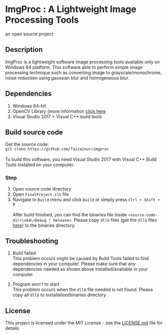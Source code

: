 # ImgProc : A Lightweight Image Processing Tools
an open source project

## Description
ImgProc is a lightweight software image processing tools available only on Windows 64 platform. This software able to perform
simple image processing technique such as converting image to grayscale/monochrome, noise reduction using gaussian blur and homogeneous blur.

## Dependencies
1. Windows 64-bit
2. OpenCV Library (more information [click here](https://opencv.org/)
3. Visual Studio 2017 + Visual C++ build tools

## Build source code
Get the source code: </br>
```git clone https://github.com/faizainur/imgproc```</br></br>
To build this software, you need Visual Studio 2017 with Visual C++ Build Tools installed on your computer.</br>
### Step
1. Open source code directory
2. Open ```FinalProject.sln``` file
3. Navigate to ```Build``` menu and click ```Build``` or simply press ```Ctrl + Shift + B```</br></br>
After build finished, you can find the binaries file inside ```<source-code-dir>\x64\<Debug | Release>```. Please copy ```dll```s files
(get the ```dll```s files [here](https://drive.google.com/file/d/12FJsw-BUbXrprhTwl99OwVylhVrUT6UL/view?usp=sharing)) to the binaries directory.
## Troubleshooting
1. Build failed</br>
This problem occurs might be caused by Build Tools failed to find dependencies in your computer. Please make sure that
any dependencies needed as shown above installed/available in your computer.

2. Program won't to start</br>
This problem occurs when the ```dll```s file needed is not found. Please copy all ```dll```s to installation/binaries directory

## License

This project is licensed under the MIT License - see the [LICENSE.md](LICENSE) file for details
